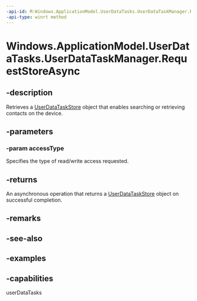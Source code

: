 ```yaml
---
-api-id: M:Windows.ApplicationModel.UserDataTasks.UserDataTaskManager.RequestStoreAsync(Windows.ApplicationModel.UserDataTasks.UserDataTaskStoreAccessType)
-api-type: winrt method
---
```


<!-- Method syntax.
public IAsyncOperation<UserDataTaskStore> UserDataTaskManager.RequestStoreAsync(UserDataTaskStoreAccessType accessType)
-->

# Windows.ApplicationModel.UserDataTasks.UserDataTaskManager.RequestStoreAsync


## -description

Retrieves a [UserDataTaskStore](userdatataskstore.md) object that enables searching or retrieving contacts on the device.

## -parameters

### -param accessType

Specifies the type of read/write access requested.

## -returns

An asynchronous operation that returns a [UserDataTaskStore](userdatataskstore.md) object on successful completion.

## -remarks

## -see-also

## -examples

## -capabilities

userDataTasks

